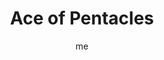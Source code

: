 ---
title     		 : "Ace of Pentacles"
token					 : 'coins-01'
card_type			 : '' # major, minor, court
layout				 : "tarot-card"
author    		 : 'me'
one_liner 		 : "Health, wealth, practicality, receiving"
alt_names			 : ['Enchantment']
images 				 : ['/assets/images/tarot/rws/rw-coins-01.jpg']
keywords			 : ['health', 'wealth', 'practicality', 'receiving']
url						 : 'tarot/cards/coins-01'
aliases				 : ['coins-ace']

meaning_light  : "Outlining a plan for achieving prosperity. Becoming aware of opportunities to improve income or health. Realizing you have everything you need. Appreciating everything the Universe has given you. Receiving the perfect gift at the perfect time."

meaning_shadow : "Indulging in relentless consumerism. Wanting more, no matter how much you have. Obsessing on your account balance. Suffering from hypochondria. Consuming blessings without expressing gratitude. Taking what you want without concern for the needs of others."

# more detail
correspondence_planet 			: ""
correspondence_astrological : "Capricorn, Taurus, Virgo"
correspondence_affirmation  : "I am open to and thankful for my blessings."
correspondence_story 				: "At the last minute, the main character stumbles on a resource that will enable him or her to triumph."

advice_relationships 	 : "While money and sex can be used to “buy” attention, they cannot purchase true love. An opportunity to have what you’ve always wanted (at least, in a physical sense) may or may not satisfy your craving for genuine affection. The motive behind a gift means more than the gift itself."

advice_work 					 : "An opportunity to earn more money or work in better conditions may come your way. As always, though, you must balance this against the requirements and constraints of such a position. Money is important, but not all-important. Weigh all your options before making a choice."

advice_spirituality 	 : "Your spiritual path should influence how you see the physical world, coloring attitudes about everything from possessions to your own body. Ponder the higher purpose your physical resources should play. What are you doing to use them to advance the greater good?"

advice_personal_growth : "The dream of the world offers us many shiny baubles and hypnotic pleasures, and most of us live in cultures that celebrate acquisition. An opportunity to possess more may come your way. To prevent imbalance, have your ethics clearly in mind, and be prepared to manage your new resources wisely."

advice_fortune_telling : "Your health will improve. The check you’re looking for really is in the mail."

questions	: ["When you see the Ace, what’s your first impression? Is the Coin in a display case, elaborately decorated but out of reach? Is it being offered or taken away? Will the Hand of God freely give it or snatch it from your grasp? If you take this Coin, how long before you get another?", "If I made my decision based solely on practical concerns, what would my decision be?", "What resources are available to me?", "What will be the physical and financial impact of my decisions?"]

# referenced in the symbols.toml data file
symbols	  : ['1', 'coins', 'ace', 'hand-of-god']

# metadata
suppress_topnav : true
related_cards 	: []

---